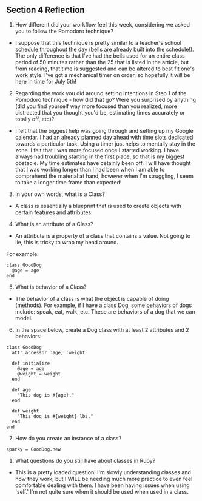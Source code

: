 ## Section 4 Reflection

1. How different did your workflow feel this week, considering we asked you to follow the Pomodoro technique?

* I suppose that this technique is pretty similar to a teacher's school schedule
throughout the day (bells are already built into the schedule!). The only difference
is that I've had the bells used for an entire class period of 50 minutes rather than
the 25 that is listed in the article, but from reading, that time is suggested
and can be altered to best fit one's work style. I've got a mechanical timer
on order, so hopefully it will be here in time for July 5th!

2. Regarding the work you did around setting intentions in Step 1 of the Pomodoro technique - how did that go? Were you surprised by anything (did you find yourself way more focused than you realized, more distracted that you thought you'd be, estimating times accurately or totally off, etc)?

* I felt that the biggest help was going through and setting up my Google calendar.
I had an already planned day ahead with time slots dedicated towards a particular
task. Using a timer just helps to mentally stay in the zone. I felt that I was more
focused once I started working. I have always had troubling starting in the first
place, so that is my biggest obstacle. My time estimates have cetainly been off.
I will have thought that I was working longer than I had been when I am able to
comprehend the material at hand, however when I'm struggling, I seem to take
a longer time frame than expected!

3. In your own words, what is a Class?

* A class is essentially a blueprint that is used to create objects with certain
features and attributes.

4. What is an attribute of a Class?

* An attribute is a property of a class that contains a value. Not going to lie,
this is tricky to wrap my head around.

For example:

```
class GoodDog
  @age = age
end
```

5. What is behavior of a Class?

* The behavior of a class is what the object is capable of doing (methods). For
example, if I have a class Dog, some behaviors of dogs include: speak, eat, walk, etc.
These are behaviors of a dog that we can model.

6. In the space below, create a Dog class with at least 2 attributes and 2 behaviors:

```
class GoodDog
  attr_accessor :age, :weight

  def initialize
    @age = age
    @weight = weight
  end

  def age
    "This dog is #{age}."
  end

  def weight
    "This dog is #{weight} lbs."
  end
end
```

7. How do you create an instance of a class?

`sparky = GoodDog.new`

1. What questions do you still have about classes in Ruby?

* This is a pretty loaded question! I'm slowly understanding classes and how
they work, but I WILL be needing much more practice to even feel comfortable
dealing with them. I have been having issues when using 'self.' I'm not quite sure
when it should be used when used in a class. 
